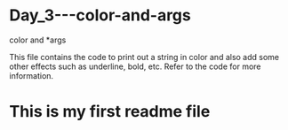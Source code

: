 # Day_3---color-and-args
color and *args

This file contains the code to print out a string in color and also add some other effects such as underline, bold, etc.
Refer to the code for more information.

# This is my first readme file
